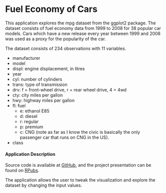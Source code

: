 Fuel Economy of Cars
==================
This application explores the mpg dataset from the ggplot2 package. The dataset consists of fuel economy data from 1999 to 2008 for 38 popular car models. Cars which have a new release every year between 1999 and 2008 was used as a proxy for the popularity of the car.
  
The dataset consists of 234 observations with 11 variables.
+ manufacturer
+ model
+ displ: engine displacement, in litres
+ year
+ cyl: number of cylinders
+ trans: type of transmission
+ drv: f = front-wheel drive, r = rear wheel drive, 4 = 4wd
+ cty: city miles per gallon
+ hwy: highway miles per gallon
+ fl: fuel
    - e: ethanol E85
    - d: diesel
    - r: regular
    - p: premium
    - c: CNG (note as far as I know the civic is basically the only passenger car that runs on CNG in the US).
+ class
  
  
#### Application Description
Source code is available at [GitHub](https://github.com/keegoh/dev-data-products), and the project presentation can be found on [RPubs](http://rpubs.com/keegoh/61462).
  
The application allows the user to tweak the visualization and explore the dataset by changing the input values.
